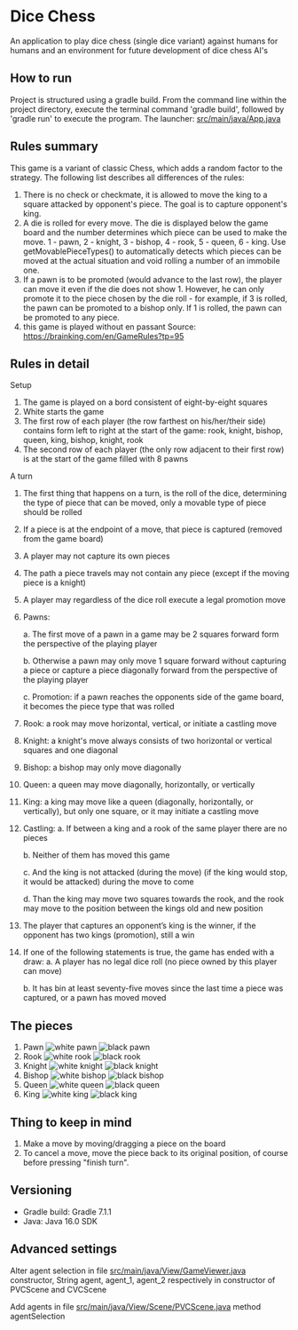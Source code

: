 # Dice Chess
An application to play dice chess (single dice variant) against humans for humans and an environment for future development of dice chess AI's

## How to run
Project is structured using a gradle build. 
From the command line within the project directory, execute the terminal command 'gradle build', followed by 'gradle run' to execute the program.
The launcher: [src/main/java/App.java](src/main/java/App.java)
## Rules summary
This game is a variant of classic Chess, which adds a random factor to the strategy. The following list describes all differences of the rules:
1. There is no check or checkmate, it is allowed to move the king to a square attacked by opponent's piece. The goal is to capture opponent's king.
2. A die is rolled for every move. The die is displayed below the game board and the number determines which piece can be used to make the move. 1 - pawn, 2 - knight, 3 - bishop, 4 - rook, 5 - queen, 6 - king. Use getMovablePieceTypes() to automatically detects which pieces can be moved at the actual situation and void rolling a number of an immobile one.
3. If a pawn is to be promoted (would advance to the last row), the player can move it even if the die does not show 1. However, he can only promote it to the piece chosen by the die roll - for example, if 3 is rolled, the pawn can be promoted to a bishop only. If 1 is rolled, the pawn can be promoted to any piece.
4. this game is played without en passant
   Source: https://brainking.com/en/GameRules?tp=95
## Rules in detail
Setup
1.  The game is played on a bord consistent of eight-by-eight squares
2.  White starts the game
3.  The first row of each player (the row farthest on his/her/their side) contains form left to right at the start of the game: rook, knight, bishop, queen, king, bishop, knight, rook
4.  The second row of each player (the only row adjacent to their first row) is at the start of the game filled with 8 pawns

A turn
1. The first thing that happens on a turn, is the roll of the dice, determining the type of piece that can be moved, only a movable type of piece should be rolled
2. If a piece is at the endpoint of a move, that piece is captured (removed from the game board)
3. A player may not capture its own pieces
4. The path a piece travels may not contain any piece (except if the moving piece is a knight)
5. A player may regardless of the dice roll execute a legal promotion move
6. Pawns:

   a. The first move of a pawn in a game may be 2 squares forward form the perspective of the playing player

   b. Otherwise a pawn may only move 1 square forward without capturing a piece or capture a piece diagonally forward from the perspective of the playing player

   c. Promotion: if a pawn reaches the opponents side of the game board, it becomes the piece type that was rolled
7. Rook: a rook may move horizontal, vertical, or initiate a castling move
8. Knight: a knight's move always consists of two horizontal or vertical squares and one diagonal
9. Bishop: a bishop may only move diagonally
10. Queen: a queen may move diagonally, horizontally, or vertically
11. King: a king may move like a queen (diagonally, horizontally, or vertically), but only one square, or it may initiate a castling move
12. Castling:
    a. If between a king and a rook of the same player there are no pieces

    b. Neither of them has moved this game

    c. And the king is not attacked (during the move) (if the king would stop, it would be attacked) during the move to come

    d. Than the king may move two squares towards the rook, and the rook may move to the position between the kings old and new position
13. The player that captures an opponent’s king is the winner, if the opponent has two kings (promotion), still a win
14. If one of the following statements is true, the game has ended with a draw:
    a. A player has no legal dice roll (no piece owned by this player can move)

    b. It has bin at least seventy-five moves since the last time a piece was captured, or a pawn has moved moved
## The pieces
1. Pawn ![white pawn](src/main/java/Resources/WPawn.png) ![black pawn](src/main/java/Resources/BPawn.png)
2. Rook ![white rook](src/main/java/Resources/WRook.png) ![black rook](src/main/java/Resources/BRook.png)
3. Knight ![white knight](src/main/java/Resources/WKnight.png) ![black knight](src/main/java/Resources/BKnight.png)
4. Bishop ![white bishop](src/main/java/Resources/WBishop.png) ![black bishop](src/main/java/Resources/BBishop.png)
5. Queen ![white queen](src/main/java/Resources/WQueen.png) ![black queen](src/main/java/Resources/BQueen.png)
6. King ![white king](src/main/java/Resources/WKing.png) ![black king](src/main/java/Resources/BKing.png)
## Thing to keep in mind
1. Make a move by moving/dragging a piece on the board
2. To cancel a move, move the piece back to its original position, of course before pressing "finish turn".
## Versioning
- Gradle build: Gradle 7.1.1
- Java: Java 16.0 SDK
## Advanced settings
Alter agent selection in file [src/main/java/View/GameViewer.java](src/main/java/View/GameViewer.java) constructor, String agent, agent_1, agent_2 respectively in constructor of PVCScene and CVCScene

Add agents in file [src/main/java/View/Scene/PVCScene.java](src/main/java/View/Scene/PVCScene.java) method agentSelection

